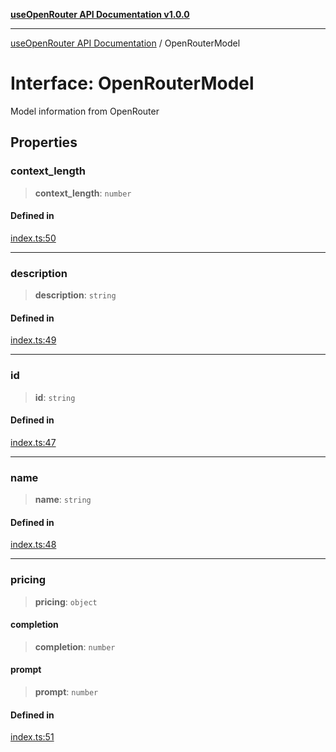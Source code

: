 [**useOpenRouter API Documentation v1.0.0**](../README.md)

***

[useOpenRouter API Documentation](../README.md) / OpenRouterModel

# Interface: OpenRouterModel

Model information from OpenRouter

## Properties

### context\_length

> **context\_length**: `number`

#### Defined in

[index.ts:50](https://github.com/ejfox/vue-use-openrouter/blob/1d2f24340e5b0fd0067f19fb73e1272c7e16cc66/src/index.ts#L50)

***

### description

> **description**: `string`

#### Defined in

[index.ts:49](https://github.com/ejfox/vue-use-openrouter/blob/1d2f24340e5b0fd0067f19fb73e1272c7e16cc66/src/index.ts#L49)

***

### id

> **id**: `string`

#### Defined in

[index.ts:47](https://github.com/ejfox/vue-use-openrouter/blob/1d2f24340e5b0fd0067f19fb73e1272c7e16cc66/src/index.ts#L47)

***

### name

> **name**: `string`

#### Defined in

[index.ts:48](https://github.com/ejfox/vue-use-openrouter/blob/1d2f24340e5b0fd0067f19fb73e1272c7e16cc66/src/index.ts#L48)

***

### pricing

> **pricing**: `object`

#### completion

> **completion**: `number`

#### prompt

> **prompt**: `number`

#### Defined in

[index.ts:51](https://github.com/ejfox/vue-use-openrouter/blob/1d2f24340e5b0fd0067f19fb73e1272c7e16cc66/src/index.ts#L51)
